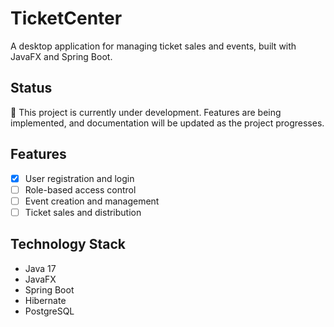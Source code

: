 # TicketCenter
A desktop application for managing ticket sales and events, built with JavaFX and Spring Boot.

## Status
🚧 This project is currently under development. Features are being implemented, and documentation will be updated as the project progresses.

## Features
- [x] User registration and login
- [ ] Role-based access control
- [ ] Event creation and management
- [ ] Ticket sales and distribution

## Technology Stack
- Java 17
- JavaFX
- Spring Boot
- Hibernate
- PostgreSQL
